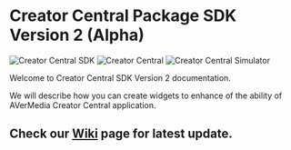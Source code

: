 # Creator Central Package SDK Version 2 (Alpha)
![Creator Central SDK](https://img.shields.io/badge/SDK-2.0.4-yellow)
![Creator Central](https://img.shields.io/badge/Creator%20Central-1.1.2.18-orange)
![Creator Central Simulator](https://img.shields.io/badge/Simulator-1.0.0.5-blue)

Welcome to Creator Central SDK Version 2 documentation.

We will describe how you can create widgets to enhance of the ability of AVerMedia Creator Central application.

## Check our [Wiki](https://github.com/AVerMedia-Technologies-Inc/CreatorCentralSDK/wiki) page for latest update.
